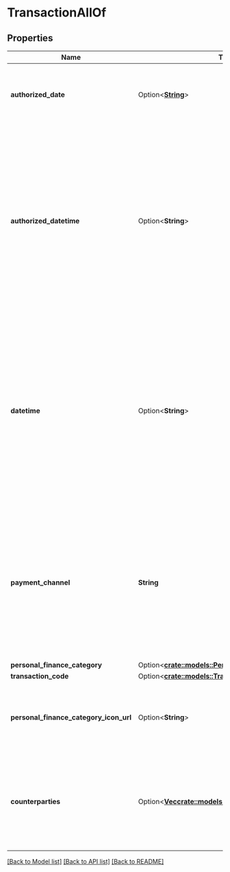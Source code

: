 # TransactionAllOf

## Properties

Name | Type | Description | Notes
------------ | ------------- | ------------- | -------------
**authorized_date** | Option<[**String**](string.md)> | The date that the transaction was authorized. Dates are returned in an [ISO 8601](https://wikipedia.org/wiki/ISO_8601) format ( `YYYY-MM-DD` ). | 
**authorized_datetime** | Option<**String**> | Date and time when a transaction was authorized in [ISO 8601](https://wikipedia.org/wiki/ISO_8601) format ( `YYYY-MM-DDTHH:mm:ssZ` ).  This field is returned for select financial institutions and comes as provided by the institution. It may contain default time values (such as 00:00:00). This field is only populated in API version 2019-05-29 and later. | 
**datetime** | Option<**String**> | Date and time when a transaction was posted in [ISO 8601](https://wikipedia.org/wiki/ISO_8601) format ( `YYYY-MM-DDTHH:mm:ssZ` ).  This field is returned for select financial institutions and comes as provided by the institution. It may contain default time values (such as 00:00:00). This field is only populated in API version 2019-05-29 and later. | 
**payment_channel** | **String** | The channel used to make a payment. `online:` transactions that took place online.  `in store:` transactions that were made at a physical location.  `other:` transactions that relate to banks, e.g. fees or deposits.  This field replaces the `transaction_type` field.  | 
**personal_finance_category** | Option<[**crate::models::PersonalFinanceCategory**](PersonalFinanceCategory.md)> |  | [optional]
**transaction_code** | Option<[**crate::models::TransactionCode**](TransactionCode.md)> |  | 
**personal_finance_category_icon_url** | Option<**String**> | A link to the icon associated with the primary personal finance category. The logo will always be 100x100 pixels. | [optional]
**counterparties** | Option<[**Vec<crate::models::TransactionCounterparty>**](TransactionCounterparty.md)> | The counterparties present in the transaction. Counterparties, such as the financial institutions, are extracted by Plaid from the raw description. | [optional]

[[Back to Model list]](../README.md#documentation-for-models) [[Back to API list]](../README.md#documentation-for-api-endpoints) [[Back to README]](../README.md)


